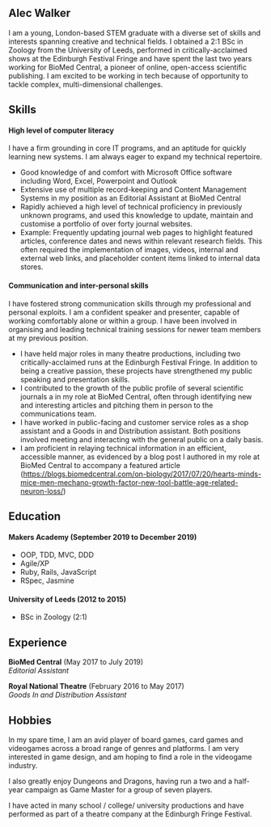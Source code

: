 ## Alec Walker

I am a young, London-based STEM graduate with a diverse set of skills and interests spanning creative and technical fields. I obtained a 2:1 BSc in Zoology from the University of Leeds, performed in critically-acclaimed shows at the Edinburgh Festival Fringe and have spent the last two years working for BioMed Central, a pioneer of online, open-access scientific publishing. I am excited to be working in tech because of opportunity to tackle complex, multi-dimensional challenges.

## Skills

#### High level of computer literacy
I have a firm grounding in core IT programs, and an aptitude for quickly learning new systems. I am always eager to expand my technical repertoire.

- Good knowledge of and comfort with Microsoft Office software including Word, Excel, Powerpoint and Outlook
- Extensive use of multiple record-keeping and Content Management Systems in my position as an Editorial Assistant at BioMed Central
- Rapidly achieved a high level of technical proficiency in previously unknown programs, and used this knowledge to update, maintain and customise a portfolio of over forty journal websites.
- Example: Frequently updating journal web pages to highlight featured articles, conference dates and news within relevant research fields. This often required the implementation of images, videos, internal and external web links, and placeholder content items linked to internal data stores.

#### Communication and inter-personal skills

I have fostered strong communication skills through my professional and personal exploits. I am a confident speaker and presenter, capable of working comfortably alone or within a group. I have been involved in organising and leading technical training sessions for newer team members at my previous position.

- I have held major roles in many theatre productions, including two critically-acclaimed runs at the Edinburgh Festival Fringe. In addition to being a creative passion, these projects have strengthened my public speaking and presentation skills.
- I contributed to the growth of the public profile of several scientific journals a in my role at BioMed Central, often through identifying new and interesting articles and pitching them in person to the communications team.
- I have worked in public-facing and customer service roles as a shop assistant and a Goods in and Distribution assistant. Both positions involved meeting and interacting with the general public on a daily basis.
- I am proficient in relaying technical information in an efficient, accessible manner, as evidenced by a blog post I authored in my role at BioMed Central to accompany a featured article (https://blogs.biomedcentral.com/on-biology/2017/07/20/hearts-minds-mice-men-mechano-growth-factor-new-tool-battle-age-related-neuron-loss/)

## Education

#### Makers Academy (September 2019 to December 2019)

- OOP, TDD, MVC, DDD
- Agile/XP
- Ruby, Rails, JavaScript
- RSpec, Jasmine

#### University of Leeds (2012 to 2015)

- BSc in Zoology (2:1)

## Experience

**BioMed Central** (May 2017 to July 2019)    
*Editorial Assistant*

**Royal National Theatre** (February 2016 to May 2017)   
*Goods In and Distribution Assistant*

## Hobbies

In my spare time, I am an avid player of board games, card games and videogames across a broad range of genres and platforms. I am very interested in game design, and am hoping to find a role in the videogame industry.

I also greatly enjoy Dungeons and Dragons, having run a two and a half-year campaign as Game Master for a group of seven players.

I have acted in many school / college/ university productions and have performed as part of a theatre company at the Edinburgh Fringe Festival.
